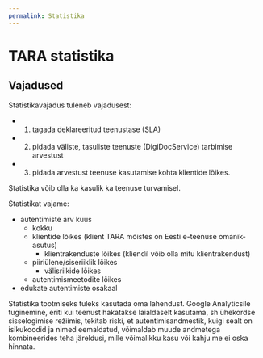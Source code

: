 ```yaml
---
permalink: Statistika
---
```


# TARA statistika

## Vajadused

Statistikavajadus tuleneb vajadusest:
- 1) tagada deklareeritud teenustase (SLA)
- 2) pidada väliste, tasuliste teenuste (DigiDocService) tarbimise arvestust
- 3) pidada arvestust teenuse kasutamise kohta klientide lõikes.

Statistika võib olla ka kasulik ka teenuse turvamisel.

Statistikat vajame:
- autentimiste arv kuus
  - kokku
  - klientide lõikes (klient TARA mõistes on Eesti e-teenuse omanik-asutus)
    - klientrakenduste lõikes (kliendil võib olla mitu klientrakendust)
  - piiriülene/siseriiklik lõikes
    - välisriikide lõikes
  - autentimismeetodite lõikes
- edukate autentimiste osakaal

Statistika tootmiseks tuleks kasutada oma lahendust. Google Analyticsile tuginemine, eriti kui teenust hakatakse laialdaselt kasutama, sh ühekordse sisselogimise režiimis, tekitab riski, et autentimisandmestik, kuigi sealt on isikukoodid ja nimed eemaldatud, võimaldab muude andmetega kombineerides teha järeldusi, mille võimalikku kasu või kahju me ei oska hinnata.


